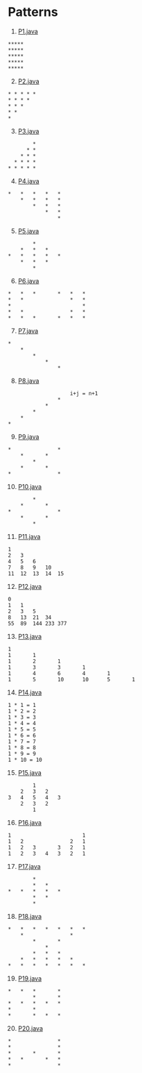 # Patterns



1.  [P1.java](P1.java)
```text
*****
*****
*****
*****
*****
```

2. [P2.java](P2.java)
```text
* * * * *
* * * *
* * *
* *
*
```

3. [P3.java](P3.java)
```text
        *
      * *
    * * *
  * * * *
* * * * *
```

4. [P4.java](P4.java)
```text
*	*	*	*	*
	*	*	*	*
		*	*	*
			*	*
				*
```

5. [P5.java](P5.java)
```text
		*
	*	*	*
*	*	*	*	*
	*	*	*
		*
```

6. [P6.java](P6.java)
```text
*	*	*		*	*	*
*	*				*	*
*						*
*	*				*	*
*	*	*		*	*	*
```

7. [P7.java](P7.java)
```text
*
	*
		*
			*
				*
```

8. [P8.java](P8.java) 
```text
                    i+j = n+1
				*
			*
		*
	*
*
```

9. [P9.java](P9.java)
```text
*				*
	*		*
		*
	*		*
*				*
```

10. [P10.java](P10.java)
```text
		*
	*		*
*				*
	*		*
		*

```

11. [P11.java](P11.java)
```text
1
2	3
4	5	6
7	8	9	10
11	12	13	14	15
```

12. [P12.java](P12.java)
```text
0
1	1
2	3	5
8	13  21	34
55	89	144	233	377
```

13. [P13.java](P13.java)
```text
1		
1		1		
1		2		1		
1		3		3		1		
1		4		6		4		1		
1		5		10		10		5		1	
```

14. [P14.java](P14.java)
```text
1 * 1 = 1
1 * 2 = 2
1 * 3 = 3
1 * 4 = 4
1 * 5 = 5
1 * 6 = 6
1 * 7 = 7
1 * 8 = 8
1 * 9 = 9
1 * 10 = 10	
```

15. [P15.java](P15.java)
```text
		1
	2	3	2
3	4	5	4	3
	2	3	2
		1	
```

16. [P16.java](P16.java)
```text
1						1
1	2				2	1
1	2	3		3	2	1
1	2	3	4	3	2	1
```

17. [P17.java](P17.java)
```text
		*
		*	*
*	*	*	*	*
		*	*
		*
```

18. [P18.java](P18.java)
```text
*	*	*	*	*	*	*
	*				*
		*		*
			*
		*	*	*
	*	*	*	*	*
*	*	*	*	*	*	*
```

19. [P19.java](P19.java)
```text
*	*	*		*
		*		*
*	*	*	*	*
*		*
*		*	*	*
```

20. [P20.java](P20.java)
```text
*				*
*				*
*		*		*
*	*		*	*
*				*
```








